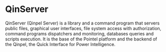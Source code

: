 # QinServer

QinServer (Qinpel Server) is a library and a command program that servers public files, graphical user interfaces, file system access with authorization, command programs dispatchers and monitoring, databases queries and scripts execution. It is the base of the Pointel platform and the backend of the Qinpel, the Quick Interface for Power Intelligence.
